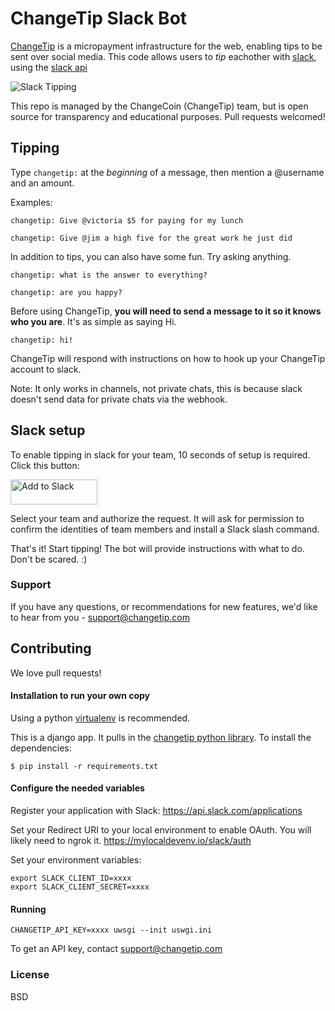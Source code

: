 # ChangeTip Slack Bot

[ChangeTip](https://www.changetip.com) is a micropayment infrastructure for the web, enabling tips to be sent over social media. This code allows users to *tip* eachother with [slack](https://slack.com/), using the [slack api](https://api.slack.com/)

![Slack Tipping](https://cdn.changetip.com/img/screenshots/slack_tip.png "Slack tipping")


This repo is managed by the ChangeCoin (ChangeTip) team, but is open source for transparency and educational purposes. Pull requests welcomed!

## Tipping
Type `changetip:` at the *beginning* of a message, then mention a @username and an amount.

Examples:

```
changetip: Give @victoria $5 for paying for my lunch
```

```
changetip: Give @jim a high five for the great work he just did
```
In addition to tips, you can also have some fun. Try asking anything.

```
changetip: what is the answer to everything?
```

```
changetip: are you happy?
```

Before using ChangeTip, **you will need to send a message to it so it knows who you are**. It's as simple as saying Hi.


```
changetip: hi!
```

ChangeTip will respond with instructions on how to hook up your ChangeTip account to slack.

Note: It only works in channels, not private chats, this is because slack doesn't send data for private chats via the webhook.

## Slack setup

To enable tipping in slack for your team, 10 seconds of setup is required. Click this button:

<a href="https://slack.com/oauth/authorize?scope=commands&client_id=2661501386.15060437890"><img alt="Add to Slack" height="40" width="139" src="https://platform.slack-edge.com/img/add_to_slack.png" srcset="https://platform.slack-edge.com/img/add_to_slack.png 1x, https://platform.slack-edge.com/img/add_to_slack@2x.png 2x"></a>

Select your team and authorize the request. It will ask for permission to confirm the identities of team members and install a Slack slash command.

That's it! Start tipping! The bot will provide instructions with what to do. Don't be scared. :)

### Support

If you have any questions, or recommendations for new features, we'd like to hear from you - support@changetip.com



## Contributing

We love pull requests!

#### Installation to run your own copy
Using a python [virtualenv](http://docs.python-guide.org/en/latest/dev/virtualenvs/) is recommended.

This is a django app. It pulls in the [changetip python library](https://pypi.python.org/pypi/changetip). To install the dependencies:

```
$ pip install -r requirements.txt
```

#### Configure the needed variables
Register your application with Slack:
https://api.slack.com/applications

Set your Redirect URI to your local environment to enable OAuth. You will likely need to ngrok it.
https://mylocaldevenv.io/slack/auth

Set your environment variables:
```
export SLACK_CLIENT_ID=xxxx
export SLACK_CLIENT_SECRET=xxxx
```

#### Running
```
CHANGETIP_API_KEY=xxxx uwsgi --init uswgi.ini
```

To get an API key, contact support@changetip.com


### License
BSD

